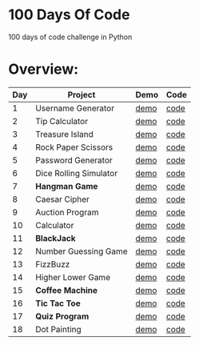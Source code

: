 # 100 Days Of Code

100 days of code challenge in Python

# Overview:

| Day | Project                | Demo                                                                             | Code                                                                                              |
| --- | ---------------------- | -------------------------------------------------------------------------------- | ------------------------------------------------------------------------------------------------- |
| 1   | Username Generator     | [demo](https://github.com/dylanbuchi/100-days-of-code/tree/main/src/day_1#demo)  | [code](https://github.com/dylanbuchi/100-days-of-code/blob/main/src/day_1/username_generator.py)  |
| 2   | Tip Calculator         | [demo](https://github.com/dylanbuchi/100-days-of-code/tree/main/src/day_2#demo)  | [code](https://github.com/dylanbuchi/100-days-of-code/blob/main/src/day_2/tip_calculator.py)      |     |
| 3   | Treasure Island        | [demo](https://github.com/dylanbuchi/100-days-of-code/tree/main/src/day_3#demo)  | [code](https://github.com/dylanbuchi/100-days-of-code/blob/main/src/day_3/treasure_island.py)     |     |
| 4   | Rock Paper Scissors    | [demo](https://github.com/dylanbuchi/100-days-of-code/tree/main/src/day_4#demo)  | [code](https://github.com/dylanbuchi/100-days-of-code/blob/main/src/day_4/rock_paper_scissors.py) |     |
| 5   | Password Generator     | [demo](https://github.com/dylanbuchi/100-days-of-code/tree/main/src/day_5#demo)  | [code](https://github.com/dylanbuchi/100-days-of-code/blob/main/src/day_5/password_generator.py)  |     |
| 6   | Dice Rolling Simulator | [demo](https://github.com/dylanbuchi/100-days-of-code/tree/main/src/day_6#demo)  | [code](https://github.com/dylanbuchi/100-days-of-code/blob/main/src/day_6/dice_rolling.py)        |     |
| 7   | **Hangman Game**          | [demo](https://github.com/dylanbuchi/100-days-of-code/tree/main/src/day_7#demo)  | [code](https://github.com/dylanbuchi/100-days-of-code/blob/main/src/day_7/hangman.py)             |     |
| 8   | Caesar Cipher          | [demo](https://github.com/dylanbuchi/100-days-of-code/tree/main/src/day_8#demo)  | [code](https://github.com/dylanbuchi/100-days-of-code/blob/main/src/day_8/caesar_cipher.py)       |     |
| 9   | Auction Program        | [demo](https://github.com/dylanbuchi/100-days-of-code/tree/main/src/day_9#demo)  | [code](https://github.com/dylanbuchi/100-days-of-code/blob/main/src/day_9/auction_program.py)     |     |
| 10  | Calculator             | [demo](https://github.com/dylanbuchi/100-days-of-code/tree/main/src/day_10#demo) | [code](https://github.com/dylanbuchi/100-days-of-code/blob/main/src/day_10/main.py)               |     |
| 11  | **BlackJack**              | [demo](https://github.com/dylanbuchi/100-days-of-code/tree/main/src/day_11#demo) | [code](https://github.com/dylanbuchi/100-days-of-code/blob/main/src/day_11/blackjack.py)          |     |
| 12  | Number Guessing Game              | [demo](https://github.com/dylanbuchi/100-days-of-code/tree/main/src/day_12#demo) | [code](https://github.com/dylanbuchi/100-days-of-code/blob/main/src/day_12/number_guess.py)          |     |
| 13  | FizzBuzz             | [demo](https://github.com/dylanbuchi/100-days-of-code/tree/main/src/day_13#demo) | [code](https://github.com/dylanbuchi/100-days-of-code/blob/main/src/day_13/fizzbuzz.py)          |     |
| 14  | Higher Lower Game             | [demo](https://github.com/dylanbuchi/100-days-of-code/tree/main/src/day_14#demo) | [code](https://github.com/dylanbuchi/100-days-of-code/blob/main/src/day_14/higher_lower.py)          |     |
| 15  |**Coffee Machine**           | [demo](https://github.com/dylanbuchi/100-days-of-code/tree/main/src/day_15#demo) | [code](https://github.com/dylanbuchi/100-days-of-code/blob/main/src/day_15/main.py)          |     |
| 16  |**Tic Tac Toe**           | [demo](https://github.com/dylanbuchi/100-days-of-code/tree/main/src/day_16#demo) | [code](https://github.com/dylanbuchi/100-days-of-code/blob/main/src/day_16/main.py)          |     |
| 17  |**Quiz Program**           | [demo](https://github.com/dylanbuchi/100-days-of-code/tree/main/src/day_17#demo) | [code](https://github.com/dylanbuchi/100-days-of-code/blob/main/src/day_17/main.py)          |     |
| 18  | Dot Painting           | [demo](https://github.com/dylanbuchi/100-days-of-code/tree/main/src/day_18#demo) | [code](https://github.com/dylanbuchi/100-days-of-code/blob/main/src/day_18/art.py)          |     |

